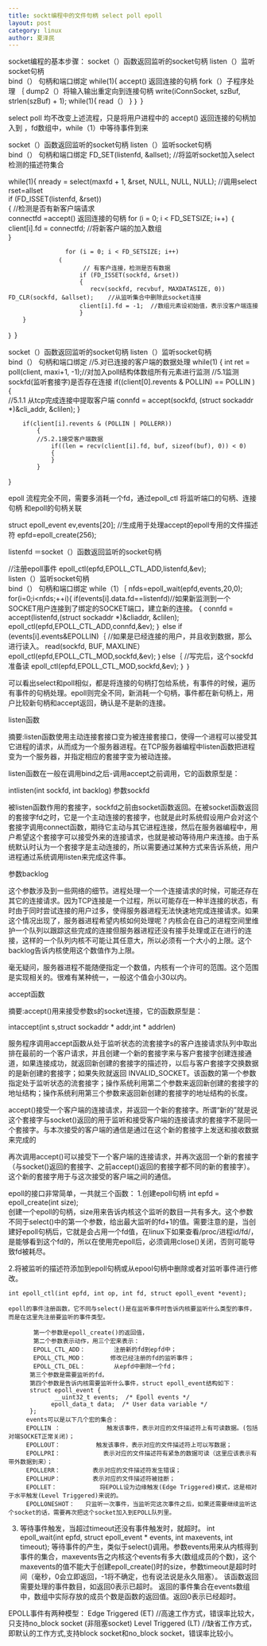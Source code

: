 ```yaml
---
title: sockt编程中的文件句柄 select poll epoll
layout: post
category: linux
author: 夏泽民
---
```

socket编程的基本步骤：
socket（）函数返回监听的socket句柄 
listen（）监听socket句柄  
bind（） 句柄和端口绑定
while(1){
  accept() 返回连接的句柄
  fork（）子程序处理
  ｛
    dump2（）将输入输出重定向到连接句柄
      write(iConnSocket, szBuf, strlen(szBuf) + 1);
      while(1){
        read（）
      }
  ｝
}

select poll 均不改变上述流程，只是将用户进程中的 accept() 返回连接的句柄加入到 ，fd数组中，while（1）中等待事件到来

socket（）函数返回监听的socket句柄 
listen（）监听socket句柄  
bind（） 句柄和端口绑定
 FD_SET(listenfd, &allset);  //将监听socket加入select检测的描述符集合   
  
while(1){
     nready = select(maxfd + 1, &rset, NULL, NULL, NULL);    //调用select 
      rset=allset  
       if (FD_ISSET(listenfd, &rset))  
        {                       //检测是否有新客户端请求  
               connectfd =accept() 返回连接的句柄
				   for (i = 0; i < FD_SETSIZE; i++) 
				  ｛
				    client[i].fd = connectfd; //将新客户端的加入数组          
				   }
				   
				    for (i = 0; i < FD_SETSIZE; i++) 
				  ｛
						 // 有客户连接，检测是否有数据   
				        if (FD_ISSET(sockfd, &rset))  
				        {
				           recv(sockfd, recvbuf, MAXDATASIZE, 0))        FD_CLR(sockfd, &allset);    //从监听集合中删除此socket连接   
                        client[i].fd = -1;  //数组元素设初始值，表示没客户端连接 
				        }
		}
  ｝
}

 
 socket（）函数返回监听的socket句柄 
listen（）监听socket句柄  
bind（） 句柄和端口绑定
//5.对已连接的客户端的数据处理
	while(1)
	{
		int ret = poll(client, maxi+1, -1);//对加入poll结构体数组所有元素进行监测
		//5.1监测sockfd(监听套接字)是否存在连接
		if((client[0].revents & POLLIN) == POLLIN )
		{  
		   //5.1.1 从tcp完成连接中提取客户端
			connfd = accept(sockfd, (struct sockaddr *)&cli_addr, &clilen);
        }
        
        if(client[i].revents & (POLLIN | POLLERR))
			{
			//5.2.1接受客户端数据
				if((len = recv(client[i].fd, buf, sizeof(buf), 0)) < 0)
				{
				}
			}
 } 
 
 
 epoll 流程完全不同，需要多消耗一个fd，通过epoll_ctl 将监听端口的句柄、连接句柄 和epoll的句柄关联
 
struct epoll_event ev,events[20];
//生成用于处理accept的epoll专用的文件描述符
epfd=epoll_create(256); 

 listenfd ＝socket（）函数返回监听的socket句柄 

 //注册epoll事件
epoll_ctl(epfd,EPOLL_CTL_ADD,listenfd,&ev);  
listen（）监听socket句柄  
bind（） 句柄和端口绑定
while（1）｛
  nfds=epoll_wait(epfd,events,20,0);
  for(i=0;i<nfds;++i){
            if(events[i].data.fd==listenfd)//如果新监测到一个SOCKET用户连接到了绑定的SOCKET端口，建立新的连接。
            {
               connfd = accept(listenfd,(struct sockaddr *)&cliaddr, &clilen);
              epoll_ctl(epfd,EPOLL_CTL_ADD,connfd,&ev);
            ｝
            else if (events[i].events&EPOLLIN)｛
            //如果是已经连接的用户，并且收到数据，那么进行读入。
              read(sockfd, BUF, MAXLINE）
              epoll_ctl(epfd,EPOLL_CTL_MOD,sockfd,&ev);
           ｝else｛
            //写完后，这个sockfd准备读
              epoll_ctl(epfd,EPOLL_CTL_MOD,sockfd,&ev);
           ｝
｝

可以看出select和poll相似，都是将连接的句柄打包给系统，有事件的时候，遍历有事件的句柄处理。epoll则完全不同，新消耗一个句柄，事件都在新句柄上，用户比较新句柄和accept返回，确认是不是新的连接。                   
<!-- more -->
listen函数

摘要:listen函数使用主动连接套接口变为被连接套接口，使得一个进程可以接受其它进程的请求，从而成为一个服务器进程。在TCP服务器编程中listen函数把进程变为一个服务器，并指定相应的套接字变为被动连接。

listen函数在一般在调用bind之后-调用accept之前调用，它的函数原型是：

intlisten(int sockfd, int backlog)
参数sockfd

被listen函数作用的套接字，sockfd之前由socket函数返回。在被socket函数返回的套接字fd之时，它是一个主动连接的套接字，也就是此时系统假设用户会对这个套接字调用connect函数，期待它主动与其它进程连接，然后在服务器编程中，用户希望这个套接字可以接受外来的连接请求，也就是被动等待用户来连接。由于系统默认时认为一个套接字是主动连接的，所以需要通过某种方式来告诉系统，用户进程通过系统调用listen来完成这件事。

参数backlog

这个参数涉及到一些网络的细节。进程处理一个一个连接请求的时候，可能还存在其它的连接请求。因为TCP连接是一个过程，所以可能存在一种半连接的状态，有时由于同时尝试连接的用户过多，使得服务器进程无法快速地完成连接请求。如果这个情况出现了，服务器进程希望内核如何处理呢？内核会在自己的进程空间里维护一个队列以跟踪这些完成的连接但服务器进程还没有接手处理或正在进行的连接，这样的一个队列内核不可能让其任意大，所以必须有一个大小的上限。这个backlog告诉内核使用这个数值作为上限。

毫无疑问，服务器进程不能随便指定一个数值，内核有一个许可的范围。这个范围是实现相关的。很难有某种统一，一般这个值会小30以内。

accept函数

摘要:accept()用来接受参数s的socket连接，它的函数原型是：

intaccept(int s,struct sockaddr * addr,int * addrlen)

服务程序调用accept函数从处于监听状态的流套接字s的客户连接请求队列中取出排在最前的一个客户请求，并且创建一个新的套接字来与客户套接字创建连接通道，如果连接成功，就返回新创建的套接字的描述符，以后与客户套接字交换数据的是新创建的套接字；如果失败就返回 INVALID_SOCKET。该函数的第一个参数指定处于监听状态的流套接字；操作系统利用第二个参数来返回新创建的套接字的地址结构；操作系统利用第三个参数来返回新创建的套接字的地址结构的长度。

accept()接受一个客户端的连接请求，并返回一个新的套接字。所谓“新的”就是说这个套接字与socket()返回的用于监听和接受客户端的连接请求的套接字不是同一个套接字。与本次接受的客户端的通信是通过在这个新的套接字上发送和接收数据来完成的

再次调用accept()可以接受下一个客户端的连接请求，并再次返回一个新的套接字（与socket()返回的套接字、之前accept()返回的套接字都不同的新的套接字）。这个新的套接字用于与这次接受的客户端之间的通信。

epoll的接口非常简单，一共就三个函数：
1.创建epoll句柄
   int  epfd = epoll_create(int size);                                                                   
 创建一个epoll的句柄，size用来告诉内核这个监听的数目一共有多大。这个参数不同于select()中的第一个参数，给出最大监听的fd+1的值。需要注意的是，当创建好epoll句柄后，它就是会占用一个fd值，在linux下如果查看/proc/进程id/fd/，是能够看到这个fd的，所以在使用完epoll后，必须调用close()关闭，否则可能导致fd被耗尽。

2.将被监听的描述符添加到epoll句柄或从epool句柄中删除或者对监听事件进行修改。

    int epoll_ctl(int epfd, int op, int fd, struct epoll_event *event); 

    epoll的事件注册函数，它不同与select()是在监听事件时告诉内核要监听什么类型的事件，而是在这里先注册要监听的事件类型。

           第一个参数是epoll_create()的返回值，
           第二个参数表示动作，用三个宏来表示：
           EPOLL_CTL_ADD：        注册新的fd到epfd中；
           EPOLL_CTL_MOD：       修改已经注册的fd的监听事件；
           EPOLL_CTL_DEL：        从epfd中删除一个fd；
          第三个参数是需要监听的fd，
          第四个参数是告诉内核需要监听什么事件，struct epoll_event结构如下：
          struct epoll_event {
                 __uint32_t events;  /* Epoll events */
                epoll_data_t data;  /* User data variable */
          };
         events可以是以下几个宏的集合：
         EPOLLIN ：             触发该事件，表示对应的文件描述符上有可读数据。(包括对端SOCKET正常关闭)；
         EPOLLOUT：          触发该事件，表示对应的文件描述符上可以写数据；
         EPOLLPRI：            表示对应的文件描述符有紧急的数据可读（这里应该表示有带外数据到来）；
         EPOLLERR：         表示对应的文件描述符发生错误；
         EPOLLHUP：         表示对应的文件描述符被挂断；
         EPOLLET：            将EPOLL设为边缘触发(Edge Triggered)模式，这是相对于水平触发(Level Triggered)来说的。
         EPOLLONESHOT：   只监听一次事件，当监听完这次事件之后，如果还需要继续监听这个socket的话，需要再次把这个socket加入到EPOLL队列里。

3. 等待事件触发，当超过timeout还没有事件触发时，就超时。
    int epoll_wait(int epfd, struct epoll_event * events, int maxevents, int timeout);
    等待事件的产生，类似于select()调用。参数events用来从内核得到事件的集合，maxevents告之内核这个events有多大(数组成员的个数)，这个maxevents的值不能大于创建epoll_create()时的size，参数timeout是超时时间（毫秒，0会立即返回，-1将不确定，也有说法说是永久阻塞）。
    该函数返回需要处理的事件数目，如返回0表示已超时。
    返回的事件集合在events数组中，数组中实际存放的成员个数是函数的返回值。返回0表示已经超时。

EPOLL事件有两种模型：
Edge Triggered (ET)       //高速工作方式，错误率比较大，只支持no_block socket  (非阻塞socket)
Level Triggered (LT)       //缺省工作方式，即默认的工作方式,支持block socket和no_block socket，错误率比较小。
